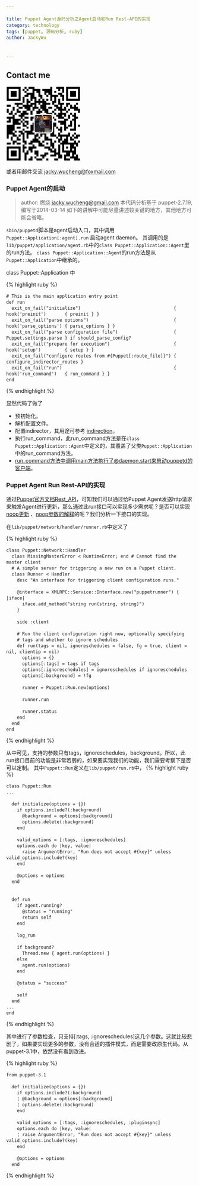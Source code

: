 ```yaml
---

title: Puppet Agent源码分析之Agent启动和Run Rest-API的实现
category: technology
tags: [puppet, 源码分析, ruby]
author: JackyWu


---
```


## Contact me

![](/assets/images/weixin-pic-jackywu.jpg)

或者用邮件交流 <a href="mailto:jacky.wucheng@foxmail.com">jacky.wucheng@foxmail.com</a>

###  Puppet Agent的启动

> author: 燃烧 <jacky.wucheng@gmail.com>
> 本代码分析基于 puppet-2.7.19, 编写于2014-03-14
> 如下的讲解中可能尽量讲述较关键的地方，其他地方可能会省略。


`sbin/puppetd`脚本是agent启动入口，其中调用`Puppet::Application[:agent].run` 启动agent daemon。
其调用的是`lib/puppet/application/agent.rb`中的`class Puppet::Application::Agent`里的run方法。
`class Puppet::Application::Agent`的run方法是从`Puppet::Application`中继承的。


class Puppet::Application 中

{% highlight ruby %}

```
# This is the main application entry point
def run
  exit_on_fail("initialize")                                   { hook('preinit')       { preinit } }
  exit_on_fail("parse options")                                { hook('parse_options') { parse_options } }
  exit_on_fail("parse configuration file")                     { Puppet.settings.parse } if should_parse_config?
  exit_on_fail("prepare for execution")                        { hook('setup')         { setup } }
  exit_on_fail("configure routes from #{Puppet[:route_file]}") { configure_indirector_routes }
  exit_on_fail("run")                                          { hook('run_command')   { run_command } }
end
```
{% endhighlight %}

显然代码了做了

- 预初始化。
- 解析配置文件。
- 配置indirector，其用途可参考 [indirection](http://docs.puppetlabs.com/references/latest/indirection.html)。
- 执行run_command，此run_command方法是在`class Puppet::Application::Agent`中定义的，其覆盖了父类`Puppet::Application`中的run_command方法。
- run_command方法中调用main方法执行了@daemon.start来启动puppetd的客户端。


### Puppet Agent Run Rest-API的实现
通过[Puppet官方文档Rest_API](http://docs.puppetlabs.com/guides/rest_api.html#run)，可知我们可以通过给Puppet Agent发送http请求来触发Agent进行更新，那么通过此run接口可以实现多少需求呢？是否可以实现[noop更新](http://docs.puppetlabs.com/references/3.4.0/man/agent.html) 、[noop参数的解释](http://docs.puppetlabs.com/references/latest/configuration.html#noop)的呢？我们分析一下接口的实现。


在`lib/puppet/network/handler/runner.rb`中定义了

{% highlight ruby %}

```
class Puppet::Network::Handler
  class MissingMasterError < RuntimeError; end # Cannot find the master client
  # A simple server for triggering a new run on a Puppet client.
  class Runner < Handler
    desc "An interface for triggering client configuration runs."

    @interface = XMLRPC::Service::Interface.new("puppetrunner") { |iface|
      iface.add_method("string run(string, string)")
    }

    side :client

    # Run the client configuration right now, optionally specifying
    # tags and whether to ignore schedules
    def run(tags = nil, ignoreschedules = false, fg = true, client = nil, clientip = nil)
      options = {}
      options[:tags] = tags if tags
      options[:ignoreschedules] = ignoreschedules if ignoreschedules
      options[:background] = !fg

      runner = Puppet::Run.new(options)

      runner.run

      runner.status
    end
  end
end
```
{% endhighlight %}

从中可见，支持的参数只有tags，ignoreschedules，background。所以，此run接口目前的功能是非常若弱的，如果要实现我们的功能，我们需要考察下是否可以定制。
其中`Puppet::Run`定义在`lib/puppet/run.rb`中，
{% highlight ruby %}

```
class Puppet::Run
...

  def initialize(options = {})
    if options.include?(:background)
      @background = options[:background]
      options.delete(:background)
    end

    valid_options = [:tags, :ignoreschedules]
    options.each do |key, value|
      raise ArgumentError, "Run does not accept #{key}" unless valid_options.include?(key)
    end

    @options = options
  end


  def run
    if agent.running?
      @status = "running"
      return self
    end

    log_run

    if background?
      Thread.new { agent.run(options) }
    else
      agent.run(options)
    end

    @status = "success"

    self
  end
...
end
```
{% endhighlight %}

其中进行了参数检查，只支持[:tags, :ignoreschedules]这几个参数。这就比较悲剧了，如果要实现更多的参数，没有合适的插件模式，而是需要改原生代码。从puppet-3.1中，依然没有看到改进。

{% highlight ruby %}

```
from puppet-3.1

  def initialize(options = {})
    if options.include?(:background)
    ¦ @background = options[:background]
    ¦ options.delete(:background)
    end

    valid_options = [:tags, :ignoreschedules, :pluginsync]
    options.each do |key, value|
    ¦ raise ArgumentError, "Run does not accept #{key}" unless valid_options.include?(key)
    end

    @options = options
  end
```
{% endhighlight %}



